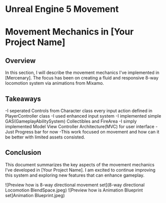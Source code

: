 # Unreal Engine 5 Movement

# Movement Mechanics in [Your Project Name]

## Overview
In this section, I will describe the movement mechanics I've implemented in [Mercenary]. The focus has been on creating a fluid and responsive 8-way locomotion system via animations from Mixamo.
## Takeaways
-I seperated Controls from Character class every input action defined in PlayerController class
-I used enhanced input system
-I implemented simple GAS(GameplayAbilitySystem) Collectibles and FireArea
-I simply implemented Model View Controller Architecture(MVC) for user interface - Just Progress bar for now
-This work focused on movement and how can it be better with limited assets consisted.

## Conclusion
This document summarizes the key aspects of the movement mechanics I’ve developed in [Your Project Name]. I am excited to continue improving this system and exploring new features that can enhance gameplay.

![Preview how is 8-way directional movement set](8-way directional Locomotion BlendSpace.jpeg)
![Preview how is Animation Blueprint set]Animation Blueprint.jpeg)

